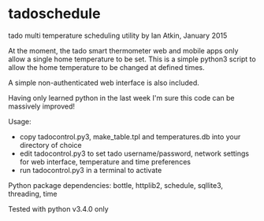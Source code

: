 tadoschedule
============

tado multi temperature scheduling utility by Ian Atkin, January 2015

At the moment, the tado smart thermometer web and mobile apps only allow a single home temperature to be set.  This is a simple python3 script to allow the home temperature to be changed at defined times.

A simple non-authenticated web interface is also included.

Having only learned python in the last week I'm sure this code can be massively improved!

Usage:  
- copy tadocontrol.py3, make_table.tpl and temperatures.db into your directory of choice
- edit tadocontrol.py3 to set tado username/password, network settings for web interface, temperature and time preferences
- run tadocontrol.py3 in a terminal to activate

Python package dependencies: bottle, httplib2, schedule, sqllite3, threading, time

Tested with python v3.4.0 only
